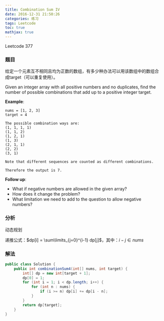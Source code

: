 ```yaml
---
title: Combination Sum IV
date: 2016-12-31 21:50:26
categories: 练习
tags: Leetcode
toc: true
mathjax: true
---
```


Leetcode 377

### 题目

给定一个元素互不相同且均为正数的数组，有多少种办法可以用该数组中的数组合成target（可以重复使用）。

Given an integer array with all positive numbers and no duplicates, find the number of possible combinations that add up to a positive integer target.

__Example__:

```
nums = [1, 2, 3]
target = 4

The possible combination ways are:
(1, 1, 1, 1)
(1, 1, 2)
(1, 2, 1)
(1, 3)
(2, 1, 1)
(2, 2)
(3, 1)

Note that different sequences are counted as different combinations.

Therefore the output is 7.
```

__Follow up__:

* What if negative numbers are allowed in the given array?
* How does it change the problem?
* What limitation we need to add to the question to allow negative numbers?

### 分析

动态规划

递推公式：$dp[i] = \sum\limits_{j=0}^{i-1} dp[j]$，其中：$i-j \in nums$

### 解法

```java
public class Solution {
    public int combinationSum4(int[] nums, int target) {
        int[] dp = new int[target + 1];
        dp[0] = 1;
        for (int i = 1; i < dp.length; i++) {
            for (int n : nums) {
                if (i >= n) dp[i] += dp[i - n];
            }
        }
        return dp[target];
    }
}
```
